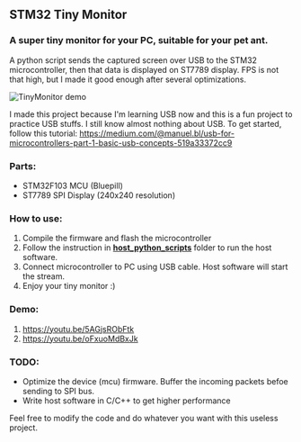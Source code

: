 ## STM32 Tiny Monitor

### A super tiny monitor for your PC, suitable for your pet ant. 

A python script sends the captured screen over USB to the STM32 microcontroller, then that data is displayed on ST7789 display. FPS is not that high, but I made it good enough after several optimizations.

![TinyMonitor demo](images/tinymonitor.gif)

I made this project because I'm learning USB now and this is a fun project to practice USB stuffs. I still know almost nothing about USB. To get started, follow this tutorial: https://medium.com/@manuel.bl/usb-for-microcontrollers-part-1-basic-usb-concepts-519a33372cc9


### Parts:
- STM32F103 MCU (Bluepill)
- ST7789 SPI Display (240x240 resolution)


### How to use:
1. Compile the firmware and flash the microcontroller
2. Follow the instruction in [**host_python_scripts**](host_python_scripts/README.md) folder to run the host software.
3. Connect microcontroller to PC using USB cable. Host software will start the stream.
4. Enjoy your tiny monitor :)


### Demo:
1. https://youtu.be/5AGjsRObFtk
2. https://youtu.be/oFxuoMdBxJk

### TODO:
- Optimize the device (mcu) firmware. Buffer the incoming packets befoe sending to SPI bus.
- Write host software in C/C++ to get higher performance


Feel free to modify the code and do whatever you want with this useless project.

